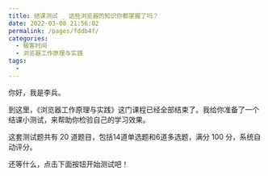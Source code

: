 ```yaml
---
title: 结课测试 _ 这些浏览器的知识你都掌握了吗？
date: 2022-03-08 21:56:02
permalink: /pages/fddb4f/
categories:
  - 极客时间
  - 浏览器工作原理与实践
tags:
  - 
---
```

<p>你好，我是李兵。</p><p>到这里，《浏览器工作原理与实践》这门课程已经全部结束了。我给你准备了一个结课小测试，来帮助你检验自己的学习效果。</p><p>这套测试题共有 20 道题目，包括14道单选题和6道多选题，满分 100 分，系统自动评分。</p><p>还等什么，点击下面按钮开始测试吧！</p><p><a href="http://time.geekbang.org/quiz/intro?act_id=197&exam_id=523"><img src="https://static001.geekbang.org/resource/image/28/a4/28d1be62669b4f3cc01c36466bf811a4.png?wh=1142*201" alt=""></a></p><!-- [[[read_end]]] -->